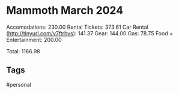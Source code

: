 # Mammoth March 2024

Accomodations: 230.00
Rental Tickets: 373.61
Car Rental (http://tinyurl.com/y7ftrhvs): 141.37
Gear: 144.00
Gas: 78.75
Food + Entertainment: 200.00

Total: 1166.98

## Tags
#personal
